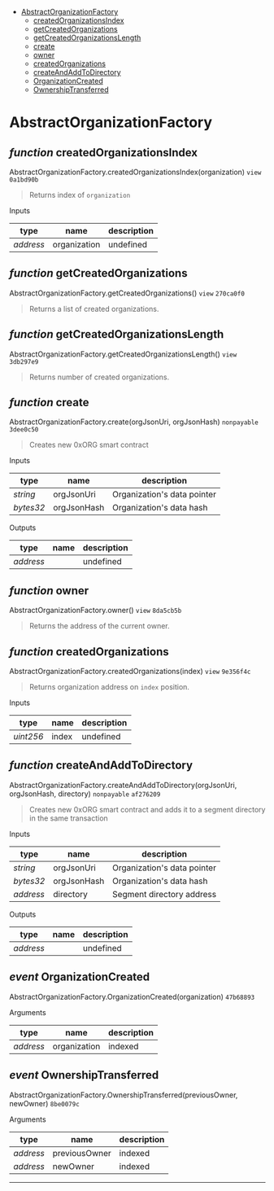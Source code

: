 * [AbstractOrganizationFactory](#abstractorganizationfactory)
  * [createdOrganizationsIndex](#function-createdorganizationsindex)
  * [getCreatedOrganizations](#function-getcreatedorganizations)
  * [getCreatedOrganizationsLength](#function-getcreatedorganizationslength)
  * [create](#function-create)
  * [owner](#function-owner)
  * [createdOrganizations](#function-createdorganizations)
  * [createAndAddToDirectory](#function-createandaddtodirectory)
  * [OrganizationCreated](#event-organizationcreated)
  * [OwnershipTransferred](#event-ownershiptransferred)

# AbstractOrganizationFactory


## *function* createdOrganizationsIndex

AbstractOrganizationFactory.createdOrganizationsIndex(organization) `view` `0a1bd90b`

> Returns index of `organization`

Inputs

| **type** | **name** | **description** |
|-|-|-|
| *address* | organization | undefined |


## *function* getCreatedOrganizations

AbstractOrganizationFactory.getCreatedOrganizations() `view` `270ca0f0`

> Returns a list of created organizations.




## *function* getCreatedOrganizationsLength

AbstractOrganizationFactory.getCreatedOrganizationsLength() `view` `3db297e9`

> Returns number of created organizations.




## *function* create

AbstractOrganizationFactory.create(orgJsonUri, orgJsonHash) `nonpayable` `3dee0c50`

> Creates new 0xORG smart contract

Inputs

| **type** | **name** | **description** |
|-|-|-|
| *string* | orgJsonUri | Organization's data pointer |
| *bytes32* | orgJsonHash | Organization's data hash |

Outputs

| **type** | **name** | **description** |
|-|-|-|
| *address* |  | undefined |

## *function* owner

AbstractOrganizationFactory.owner() `view` `8da5cb5b`

> Returns the address of the current owner.




## *function* createdOrganizations

AbstractOrganizationFactory.createdOrganizations(index) `view` `9e356f4c`

> Returns organization address on `index` position.

Inputs

| **type** | **name** | **description** |
|-|-|-|
| *uint256* | index | undefined |


## *function* createAndAddToDirectory

AbstractOrganizationFactory.createAndAddToDirectory(orgJsonUri, orgJsonHash, directory) `nonpayable` `af276209`

> Creates new 0xORG smart contract and adds it to a segment directory in the same transaction

Inputs

| **type** | **name** | **description** |
|-|-|-|
| *string* | orgJsonUri | Organization's data pointer |
| *bytes32* | orgJsonHash | Organization's data hash |
| *address* | directory | Segment directory address |

Outputs

| **type** | **name** | **description** |
|-|-|-|
| *address* |  | undefined |
## *event* OrganizationCreated

AbstractOrganizationFactory.OrganizationCreated(organization) `47b68893`

Arguments

| **type** | **name** | **description** |
|-|-|-|
| *address* | organization | indexed |

## *event* OwnershipTransferred

AbstractOrganizationFactory.OwnershipTransferred(previousOwner, newOwner) `8be0079c`

Arguments

| **type** | **name** | **description** |
|-|-|-|
| *address* | previousOwner | indexed |
| *address* | newOwner | indexed |


---